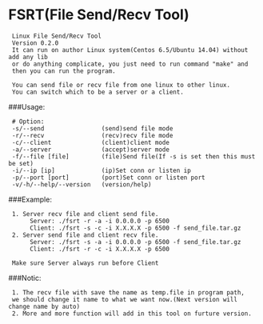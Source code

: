 FSRT(File Send/Recv Tool)
==============

     Linux File Send/Recv Tool
     Version 0.2.0
     It can run on author Linux system(Centos 6.5/Ubuntu 14.04) without add any lib 
     or do anything complicate, you just need to run command "make" and
     then you can run the program. 
     
     You can send file or recv file from one linux to other linux.
     You can switch which to be a server or a client.

###Usage:

     # Option:
     -s/--send                (send)send file mode
     -r/--recv                (recv)recv file mode
     -c/--client              (client)client mode
     -a/--server              (accept)server mode
     -f/--file [file]         (file)Send file(If -s is set then this must be set)
     -i/--ip [ip]             (ip)Set conn or listen ip
     -p/--port [port]         (port)Set conn or listen port
     -v/-h/--help/--version   (version/help)

###Example:

     1. Server recv file and client send file.
          Server: ./fsrt -r -a -i 0.0.0.0 -p 6500
          Client: ./fsrt -s -c -i X.X.X.X -p 6500 -f send_file.tar.gz
     2. Server send file and client recv file.
          Server: ./fsrt -s -a -i 0.0.0.0 -p 6500 -f send_file.tar.gz
          Client: ./fsrt -r -c -i X.X.X.X -p 6500 
     
     Make sure Server always run before Client
     
###Notic:

     1. The recv file with save the name as temp.file in program path, 
     we should change it name to what we want now.(Next version will change name by auto)
     2. More and more function will add in this tool on furture version.
